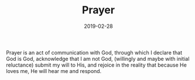 ﻿---
date: "2019-02-28"
updated: "2020-02-24"
slug: prayer
title: "Prayer"
first-letter: "P"
---

Prayer is an act of communication with God, through which I declare that God is God, acknowledge that I am not God, (willingly and maybe with initial reluctance) submit my will to His, and rejoice in the reality that because He loves me, He will hear me and respond.